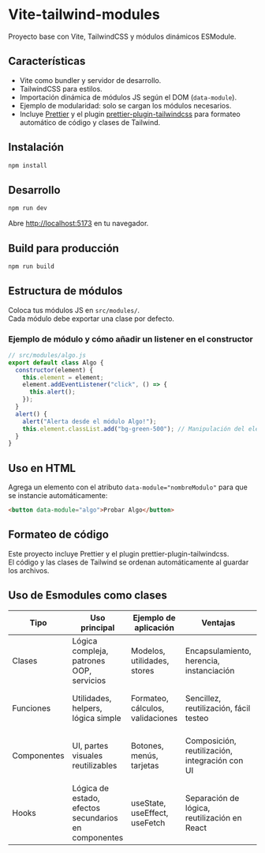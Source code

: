 # Vite-tailwind-modules

Proyecto base con Vite, TailwindCSS y módulos dinámicos ESModule.

## Características

- Vite como bundler y servidor de desarrollo.
- TailwindCSS para estilos.
- Importación dinámica de módulos JS según el DOM (`data-module`).
- Ejemplo de modularidad: solo se cargan los módulos necesarios.
- Incluye [Prettier](https://prettier.io/) y el plugin [prettier-plugin-tailwindcss](https://github.com/tailwindlabs/prettier-plugin-tailwindcss) para formateo automático de código y clases de Tailwind.

## Instalación

```bash
npm install
```

## Desarrollo

```bash
npm run dev
```

Abre [http://localhost:5173](http://localhost:5173) en tu navegador.

## Build para producción

```bash
npm run build
```

## Estructura de módulos

Coloca tus módulos JS en `src/modules/`.  
Cada módulo debe exportar una clase por defecto.

### Ejemplo de módulo y cómo añadir un listener en el constructor

```js
// src/modules/algo.js
export default class Algo {
  constructor(element) {
    this.element = element;
    element.addEventListener("click", () => {
      this.alert();
    });
  }
  alert() {
    alert("Alerta desde el módulo Algo!");
    this.element.classList.add("bg-green-500"); // Manipulación del elemento: añade una clase de Tailwind
  }
}
```

## Uso en HTML

Agrega un elemento con el atributo `data-module="nombreModulo"` para que se instancie automáticamente:

```html
<button data-module="algo">Probar Algo</button>
```

## Formateo de código

Este proyecto incluye Prettier y el plugin prettier-plugin-tailwindcss.  
El código y las clases de Tailwind se ordenan automáticamente al guardar los archivos.

## Uso de Esmodules como clases

| Tipo        | Uso principal                                        | Ejemplo de aplicación            | Ventajas                                       | Desventajas                              |
| ----------- | ---------------------------------------------------- | -------------------------------- | ---------------------------------------------- | ---------------------------------------- |
| Clases      | Lógica compleja, patrones OOP, servicios             | Modelos, utilidades, stores      | Encapsulamiento, herencia, instanciación       | Verbosidad, menos idiomático en frontend |
| Funciones   | Utilidades, helpers, lógica simple                   | Formateo, cálculos, validaciones | Sencillez, reutilización, fácil testeo         | Menos adecuadas para lógica con estado   |
| Componentes | UI, partes visuales reutilizables                    | Botones, menús, tarjetas         | Composición, reutilización, integración con UI | Dependen de framework (React, Vue, etc.) |
| Hooks       | Lógica de estado, efectos secundarios en componentes | useState, useEffect, useFetch    | Separación de lógica, reutilización en React   | Específicos de React, no universales     |
